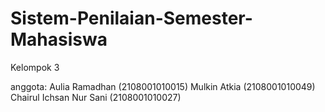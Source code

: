 # Sistem-Penilaian-Semester-Mahasiswa

Kelompok 3

anggota:
Aulia Ramadhan (2108001010015)
Mulkin Atkia (2108001010049)
Chairul Ichsan Nur Sani (2108001010027)
